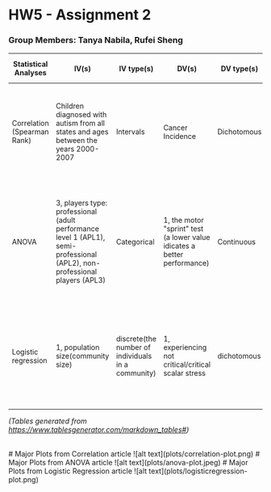 # HW5 - Assignment 2
### Group Members: Tanya Nabila, Rufei Sheng

| **Statistical Analyses**    | **IV(s)**                                                                                                                  | **IV type(s)**                                     | **DV(s)**                                                                | **DV type(s)** | **Control Var** | **Control Var type** | **Question to be answered**                                                                                                      | **_H0_**                                                                                                                                      | **alpha** | **link to paper**                                                                              |
|-----------------------------|----------------------------------------------------------------------------------------------------------------------------|----------------------------------------------------|--------------------------------------------------------------------------|----------------|-----------------|----------------------|----------------------------------------------------------------------------------------------------------------------------------|-----------------------------------------------------------------------------------------------------------------------------------------------|-----------|------------------------------------------------------------------------------------------------|
| Correlation (Spearman Rank) | Children diagnosed with autism from all states and ages between the years 2000-2007                                        | Intervals                                          | Cancer Incidence                                                         | Dichotomous    | None             | None                  | To determine if significant correlations exist between the prevalence of autism and the incidence of cancer.                     | There may be an association between autism and specific forms of cancer.                                                                      | 0.05      | https://journals.plos.org/plosone/article?id=10.1371/journal.pone.0009372      |
| ANOVA                       | 3, players type: professional (adult performance level 1 (APL1), semi-professional (APL2), non-professional players (APL3) | Categorical                                        | 1, the motor "sprint" test (a lower value idicates a better performance) | Continuous     | 0               | None                 | Does motor predictors’ prognostic relevance can provide reliable objective information about future potential of talented player | The motor "sprint" test score of players who reached higher-level APL >= The motor "sprint" test score of players who reached lower-level APL | 0.001     | https://journals.plos.org/plosone/article?id=10.1371/journal.pone.0182211                      |
| Logistic regression         | 1, population size(community size)                                                                                         | discrete(the number of individuals in a community) | 1, experiencing not critical/critical scalar stress                      | dichotomous    | 1, None         | None                 | The relationship between the possibilities of experiencing a critical level of scalar stress and population sizes.               | There is no relationship between 'experiencing critical scalar stress' and 'population size'                                                  | 0.05      | https://journals.plos.org/plosone/article?id=10.1371/journal.pone.0091510#pone-0091510-g005%7C |

*(Tables generated from https://www.tablesgenerator.com/markdown_tables#)*

<br>
# Major Plots from Correlation article
![alt text](plots/correlation-plot.png)
# Major Plots from ANOVA article
![alt text](plots/anova-plot.jpeg)
# Major Plots from Logistic Regression article
![alt text](plots/logisticregression-plot.png)
